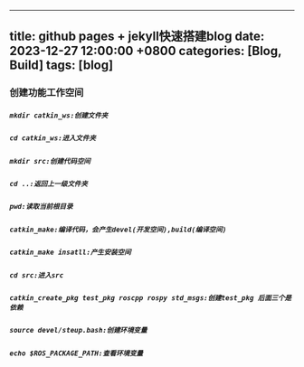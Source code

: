  ---
 title: github pages + jekyll快速搭建blog
 date: 2023-12-27 12:00:00 +0800
 categories: [Blog, Build]
 tags: [blog]
 ---
### 创建功能工作空间
##### `mkdir catkin_ws:创建文件夹`
##### `cd catkin_ws:进入文件夹`
##### `mkdir src:创建代码空间`
##### `cd ..:返回上一级文件夹`
##### `pwd:读取当前根目录`
##### `catkin_make:编译代码，会产生devel(开发空间),build(编译空间)`
##### `catkin_make insatll:产生安装空间`
##### `cd src:进入src`
##### `catkin_create_pkg test_pkg roscpp rospy std_msgs:创建test_pkg 后面三个是依赖`
##### `source devel/steup.bash:创建环境变量`
##### `echo $ROS_PACKAGE_PATH:查看环境变量`
